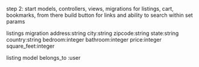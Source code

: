 step 2: start models, controllers, views, migrations for listings, cart, bookmarks,
from there build button for links and ability to search within set params

listings migration
address:string
city:string
zipcode:string
state:string
country:string
bedroom:integer
bathroom:integer
price:integer
square_feet:integer

listing model
belongs_to :user
